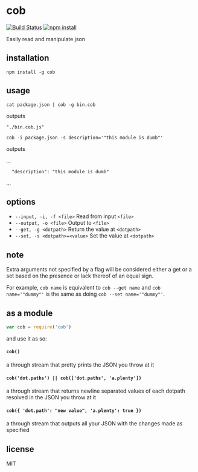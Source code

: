 # cob

[![Build Status](http://img.shields.io/travis/jarofghosts/cob.svg?style=flat)](https://travis-ci.org/jarofghosts/cob)
[![npm install](http://img.shields.io/npm/dm/cob.svg?style=flat)](https://www.npmjs.org/package/cob)

Easily read and manipulate json

## installation

`npm install -g cob`

## usage

`cat package.json | cob -g bin.cob`

outputs

```
"./bin.cob.js"
```

`cob -i package.json -s description='"this module is dumb"'`

outputs

...
```
  "description": "this module is dumb"
```
...

## options

* `--input, -i, -f <file>` Read from input `<file>`
* `--output, -o <file>` Output to `<file>`
* `--get, -g <dotpath>` Return the value at `<dotpath>`
* `--set, -s <dotpath>=<value>` Set the value at `<dotpath>`

## note

Extra arguments not specified by a flag will be considered either a get or a
set based on the presence or lack thereof of an equal sign.

For example, `cob name` is equivalent to `cob --get name` and
`cob name='"dummy"'` is the same as doing `cob --set name='"dummy"'`.

## as a module

```js
var cob = require('cob')
```

and use it as so:

#### `cob()`

a through stream that pretty prints the JSON you throw at it

#### `cob('dot.paths') || cob(['dot.paths', 'a.plenty'])`

a through stream that returns newline separated values of each dotpath resolved
in the JSON you throw at it

#### `cob({ 'dot.path': "new value", 'a.plenty': true })`

a through stream that outputs all your JSON with the changes made as specified

## license

MIT
